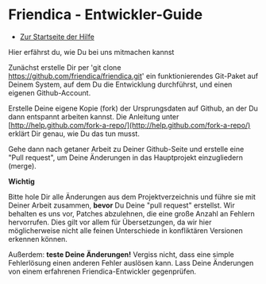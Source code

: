 Friendica - Entwickler-Guide
==========

* [Zur Startseite der Hilfe](help)

Hier erfährst du, wie Du bei uns mitmachen kannst 

Zunächst erstelle Dir per 'git clone https://github.com/friendica/friendica.git' ein funktionierendes Git-Paket auf Deinem System, auf dem Du die Entwicklung durchführst, und einen eigenen Github-Account.

Erstelle Deine eigene Kopie (fork) der Ursprungsdaten auf Github, an der Du dann entspannt arbeiten kannst. Die Anleitung unter [http://help.github.com/fork-a-repo/](http://help.github.com/fork-a-repo/) erklärt Dir genau, wie Du das tun musst.

Gehe dann nach getaner Arbeit zu Deiner Github-Seite und erstelle eine "Pull request", um Deine Änderungen in das Hauptprojekt einzugliedern (merge).

**Wichtig**

Bitte hole Dir alle Änderungen aus dem Projektverzeichnis und führe sie mit Deiner Arbeit zusammen, **bevor** Du Deine "pull request" erstellst. Wir behalten es uns vor, Patches abzulehnen, die eine große Anzahl an Fehlern hervorrufen. Dies gilt vor allem für Übersetzungen, da wir hier möglicherweise nicht alle feinen Unterschiede in konfliktären Versionen erkennen können.

Außerdem: **teste Deine Änderungen!** Vergiss nicht, dass eine simple Fehlerlösung einen anderen Fehler auslösen kann. Lass Deine Änderungen von einem erfahrenen Friendica-Entwickler gegenprüfen.
